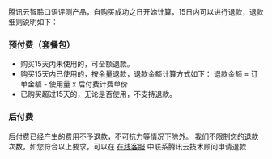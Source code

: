 腾讯云智聆口语评测产品，自购买成功之日开始计算，15日内可以进行退款，退款细则说明如下：

### 预付费（套餐包）

- 购买15天内未使用的，可全额退款。
- 购买15天内已使用的，按余量退款，退款金额计算方式如下：
退款金额 = 订单金额 - 使用量 x 后付费计费单价
- 已购买超过15天的，无论是否使用，不支持退款。

### 后付费

后付费已经产生的费用不予退款，不可抗力等情况下除外。
我们不限制您的退款次数，如您符合以上要求，可以在 [在线客服](https://cloud.tencent.com/online-service?from=doc_884) 中联系腾讯云技术顾问申请退款
